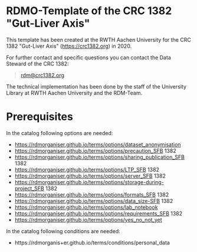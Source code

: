 # RDMO-Template of the CRC 1382 "Gut-Liver Axis"

This template has been created at the RWTH Aachen University 
for the CRC 1382 "Gut-Liver Axis" (https://crc1382.org) in 2020.

For further contact and specific questions you can contact the 
Data Steward of the CRC 1382: 

> rdm@crc1382.org

The technical implementation has been done by the staff of the 
University Library at RWTH Aachen University and the RDM-Team.

# Prerequisites

In the catalog following options are needed:

* https://rdmorganiser.github.io/terms/options/dataset_anonymisation
* https://rdmorganiser.github.io/terms/options/precaution_SFB 1382
* https://rdmorganiser.github.io/terms/options/sharing_publication_SFB 1382
* https://rdmorganiser.github.io/terms/options/LTP_SFB 1382
* https://rdmorganiser.github.io/terms/options/server_SFB 1382
* https://rdmorganiser.github.io/terms/options/storage-during-project_SFB 1382
* https://rdmorganiser.github.io/terms/options/formats_SFB 1382
* https://rdmorganiser.github.io/terms/options/data_size-SFB 1382
* https://rdmorganiser.github.io/terms/options/lab_notebook
* https://rdmorganiser.github.io/terms/options/requirements_SFB 1382
* https://rdmorganiser.github.io/terms/options/yes_no_not_yet

 

In the catalog following conditions are needed:

* https://rdmorganis+er.github.io/terms/conditions/personal_data